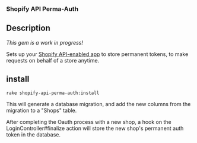 ### Shopify API Perma-Auth

## Description

*This gem is a work in progress!*

Sets up your [Shopify API-enabled app](https://github.com/Shopify/shopify_app) to store permanent tokens, to make requests on behalf of a store anytime.

## install

```sh
rake shopify-api-perma-auth:install
```

This will generate a database migration, and add the new columns from the migration to a "Shops" table.

After completing the Oauth process with a new shop, a hook on the LoginController#finalize action will store the new shop's permanent auth token in the database.
